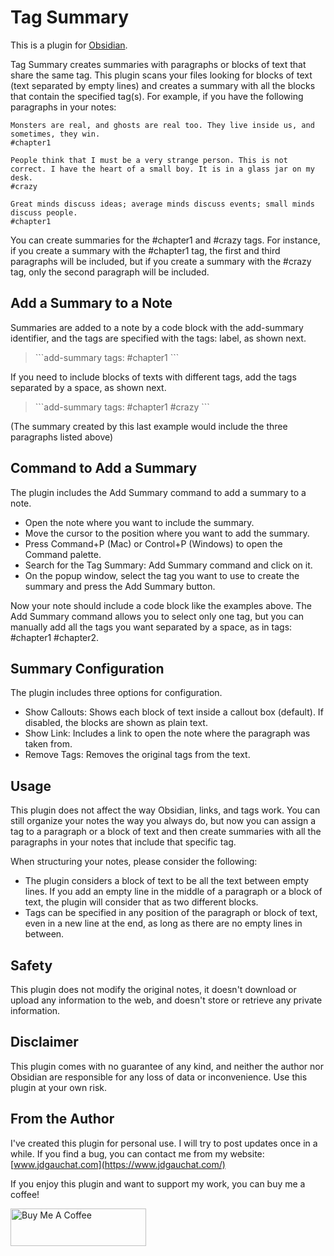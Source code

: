 # Tag Summary

This is a plugin for [Obsidian](https://obsidian.md).

Tag Summary creates summaries with paragraphs or blocks of text that share the same tag. This plugin scans your files looking for blocks of text (text separated by empty lines) and creates a summary with all the blocks that contain the specified tag(s). For example, if you have the following paragraphs in your notes:

```
Monsters are real, and ghosts are real too. They live inside us, and sometimes, they win.
#chapter1
```

```
People think that I must be a very strange person. This is not correct. I have the heart of a small boy. It is in a glass jar on my desk.
#crazy
```

```
Great minds discuss ideas; average minds discuss events; small minds discuss people.
#chapter1
```

You can create summaries for the #chapter1 and #crazy tags. For instance, if you create a summary with the #chapter1 tag, the first and third paragraphs will be included, but if you create a summary with the #crazy tag, only the second paragraph will be included.

## Add a Summary to a Note

Summaries are added to a note by a code block with the add-summary identifier, and the tags are specified with the tags: label, as shown next.

> \`\`\`add-summary
> tags: #chapter1
> \`\`\`

If you need to include blocks of texts with different tags, add the tags separated by a space, as shown next.

> \`\`\`add-summary
> tags: #chapter1 #crazy
> \`\`\`

(The summary created by this last example would include the three paragraphs listed above)

## Command to Add a Summary

The plugin includes the Add Summary command to add a summary to a note.

- Open the note where you want to include the summary.
- Move the cursor to the position where you want to add the summary.
- Press Command+P (Mac) or Control+P (Windows) to open the Command palette. 
- Search for the Tag Summary: Add Summary command and click on it.
- On the popup window, select the tag you want to use to create the summary and press the Add Summary button.

Now your note should include a code block like the examples above. The Add Summary command allows you to select only one tag, but you can manually add all the tags you want separated by a space, as in tags: #chapter1 #chapter2.

## Summary Configuration

The plugin includes three options for configuration.

- Show Callouts: Shows each block of text inside a callout box (default). If disabled, the blocks are shown as plain text.
- Show Link: Includes a link to open the note where the paragraph was taken from.
- Remove Tags: Removes the original tags from the text.

## Usage

This plugin does not affect the way Obsidian, links, and tags work. You can still organize your notes the way you always do, but now you can assign a tag to a paragraph or a block of text and then create summaries with all the paragraphs in your notes that include that specific tag.

When structuring your notes, please consider the following:

- The plugin considers a block of text to be all the text between empty lines. If you add an empty line in the middle of a paragraph or a block of text, the plugin will consider that as two different blocks.
- Tags can be specified in any position of the paragraph or block of text, even in a new line at the end, as long as there are no empty lines in between.

## Safety

This plugin does not modify the original notes, it doesn't download or upload any information to the web, and doesn't store or retrieve any private information.

## Disclaimer

This plugin comes with no guarantee of any kind, and neither the author nor Obsidian are responsible for any loss of data or inconvenience.
Use this plugin at your own risk.

## From the Author

I've created this plugin for personal use. I will try to post updates once in a while. If you find a bug, you can contact me from my website:
[www.jdgauchat.com](https://www.jdgauchat.com/)

If you enjoy this plugin and want to support my work, you can buy me a coffee!

<a href="https://www.buymeacoffee.com/JDGauchat" target="_blank"><img src="https://cdn.buymeacoffee.com/buttons/v2/default-yellow.png" alt="Buy Me A Coffee" style="height: 60px !important;width: 217px !important;" ></a>


